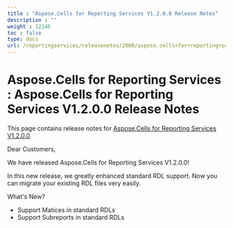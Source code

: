 ```yaml
---
title : "Aspose.Cells for Reporting Services V1.2.0.0 Release Notes" 
description : "" 
weight : 12146 
toc : false
type: docs
url: /reportingservices/releasenotes/2008/aspose.cells+for+reporting+services+v1.2.0.0+release+notes/
---
```


# Aspose.Cells for Reporting Services : Aspose.Cells for Reporting Services V1.2.0.0 Release Notes


This page contains release notes for [Aspose.Cells for Reporting Services V1.2.0.0](http://www.aspose.com/downloads/cells/reportingservices/new-releases/aspose.cells-for-reporting-services-v1.2.0.0/)

Dear Customers,

We have released Aspose.Cells for Reporting Services V1.2.0.0!

In this new release, we greatly enhanced standard RDL support. Now you can migrate your existing RDL files very easily.

What's New?

*   Support Matices in standard RDLs
*   Support Subreports in standard RDLs

